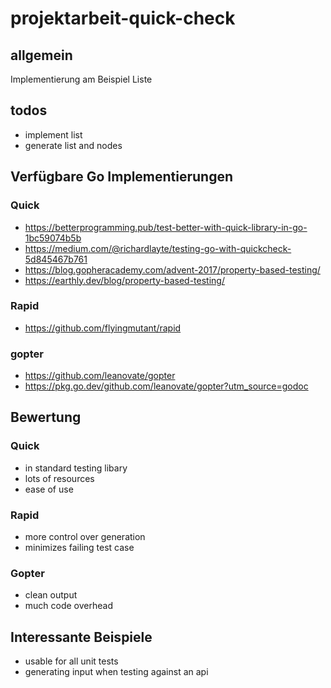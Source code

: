 # projektarbeit-quick-check
## allgemein
Implementierung am Beispiel Liste
## todos
- implement list
- generate list and nodes

## Verfügbare Go Implementierungen
### Quick
  - https://betterprogramming.pub/test-better-with-quick-library-in-go-1bc59074b5b
  - https://medium.com/@richardlayte/testing-go-with-quickcheck-5d845467b761
  - https://blog.gopheracademy.com/advent-2017/property-based-testing/
  - https://earthly.dev/blog/property-based-testing/
  
### Rapid 
  - https://github.com/flyingmutant/rapid
### gopter 
  - https://github.com/leanovate/gopter
  - https://pkg.go.dev/github.com/leanovate/gopter?utm_source=godoc

## Bewertung
### Quick
 - in standard testing libary
 - lots of resources
 - ease of use
### Rapid
 - more control over generation
 - minimizes failing test case
### Gopter
 - clean output
 - much code overhead

## Interessante Beispiele
- usable for all unit tests
- generating input when testing against an api